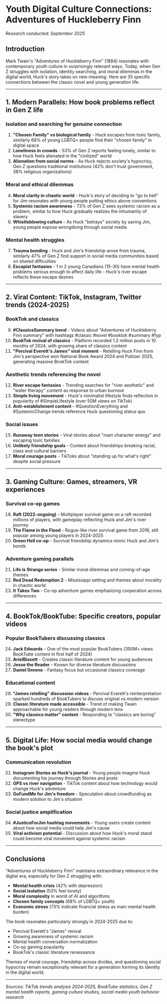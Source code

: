 # Youth Digital Culture Connections: Adventures of Huckleberry Finn

*Research conducted: September 2025*

## Introduction

Mark Twain's "Adventures of Huckleberry Finn" (1884) resonates with contemporary youth culture in surprisingly relevant ways. Today, when Gen Z struggles with isolation, identity searching, and moral dilemmas in the digital world, Huck's story takes on new meaning. Here are 35 specific connections between the classic novel and young generation life.

---

## 1. Modern Parallels: How book problems reflect in Gen Z life

### Isolation and searching for genuine connection
1. **"Chosen Family" vs biological family** - Huck escapes from toxic family, similarly 68% of young LGBTQ+ people find their "chosen family" in digital space
2. **Loneliness in crowds** - 53% of Gen Z reports feeling lonely, similar to how Huck feels alienated in the "civilized" world
3. **Alienation from social norms** - As Huck rejects society's hypocrisy, Gen Z questions traditional institutions (42% don't trust government, 38% religious organizations)

### Moral and ethical dilemmas
4. **Moral clarity in chaotic world** - Huck's story of deciding to "go to hell" for Jim resonates with young people putting ethics above conventions
5. **Systemic racism awareness** - 73% of Gen Z sees systemic racism as a problem, similar to how Huck gradually realizes the inhumanity of slavery
6. **Whistleblowing culture** - As Huck "betrays" society by saving Jim, young people expose wrongdoing through social media

### Mental health struggles
7. **Trauma bonding** - Huck and Jim's friendship arose from trauma, similarly 47% of Gen Z find support in social media communities based on shared difficulties
8. **Escapist fantasies** - 1 in 2 young Canadians (15-30) have mental health problems serious enough to affect daily life - Huck's river escape reflects these escape desires

---

## 2. Viral Content: TikTok, Instagram, Twitter trends (2024-2025)

### BookTok and classics
9. **#ClassicsSummary trend** - Videos about "Adventures of Huckleberry Finn summary" with hashtags #classic #novel #booktok #summary #fyp
10. **BookTok revival of classics** - Platform recorded 1.2 million posts in 10 months of 2024, with growing share of classics content
11. **"Percival Everett's James" viral moment** - Retelling Huck Finn from Jim's perspective won National Book Award 2024 and Pulitzer 2025, generating massive BookTok content

### Aesthetic trends referencing the novel
12. **River escape fantasies** - Trending searches for "river aesthetic" and "water therapy" content as response to urban burnout
13. **Simple living movement** - Huck's minimalist lifestyle finds reflection in popularity of #SimpleLifestyle (over 50M views on TikTok)
14. **Anti-establishment content** - #QuestionEverything and #SystemicChange trends reference Huck questioning status quo

### Social issues
15. **Runaway teen stories** - Viral stories about "main character energy" and escaping toxic families
16. **Unlikely friendship goals** - Content about friendships breaking racial, class and cultural barriers
17. **Moral courage posts** - TikToks about "standing up for what's right" despite social pressure

---

## 3. Gaming Culture: Games, streamers, VR experiences

### Survival co-op games
18. **Raft (2022-ongoing)** - Multiplayer survival game on a raft recorded millions of players, with gameplay reflecting Huck and Jim's river journey
19. **The Flame in the Flood** - Rogue-like river survival game from 2016, still popular among young players in 2024-2025
20. **Green Hell co-op** - Survival friendship dynamics mimic Huck and Jim's bonds

### Adventure gaming parallels
21. **Life is Strange series** - Similar moral dilemmas and coming-of-age themes
22. **Red Dead Redemption 2** - Mississippi setting and themes about morality in chaotic world
23. **It Takes Two** - Co-op adventure games emphasizing cooperation across differences

---

## 4. BookTok/BookTube: Specific creators, popular videos

### Popular BookTubers discussing classics
24. **Jack Edwards** - One of the most popular BookTubers (350M+ views BookTube content in first half of 2024)
25. **ArielBissett** - Creates classic literature content for young audiences
26. **Jesse the Reader** - Known for diverse literature discussions
27. **Daniel Greene** - Fantasy focus but occasional classics coverage

### Educational content
28. **"James retelling" discussion videos** - Percival Everett's reinterpretation sparked hundreds of BookTubers to discuss original vs modern version
29. **Classic literature made accessible** - Trend of making Twain approachable for young readers through modern lens
30. **"Why classics matter" content** - Responding to "classics are boring" stereotype

---

## 5. Digital Life: How social media would change the book's plot

### Communication revolution
31. **Instagram Stories as Huck's journal** - Young people imagine Huck documenting his journey through Stories and posts
32. **GPS vs river navigation** - TikTok content about how technology would change Huck's adventure
33. **GoFundMe for Jim's freedom** - Speculation about crowdfunding as modern solution to Jim's situation

### Social justice amplification
34. **#JusticeForJim hashtag movements** - Young users create content about how social media could help Jim's cause
35. **Viral activism potential** - Discussion about how Huck's moral stand could become viral movement against systemic racism

---

## Conclusions

"Adventures of Huckleberry Finn" maintains extraordinary relevance in the digital era, especially for Gen Z struggling with:
- **Mental health crisis** (42% with depression)
- **Social isolation** (53% feel lonely)
- **Moral complexity** in world of AI and algorithms
- **Chosen family concepts** (68% of LGBTQ+ youth)
- **Economic stress** (73% indicate financial stress as main mental health burden)

The book resonates particularly strongly in 2024-2025 due to:
- Percival Everett's "James" revival
- Growing awareness of systemic racism
- Mental health conversation normalization
- Co-op gaming popularity
- BookTok's classic literature renaissance

Themes of moral courage, friendship across divides, and questioning social hypocrisy remain exceptionally relevant for a generation forming its identity in the digital world.

---

*Sources: TikTok trends analysis 2024-2025, BookTube statistics, Gen Z mental health reports, gaming culture studies, social media youth behavior research*